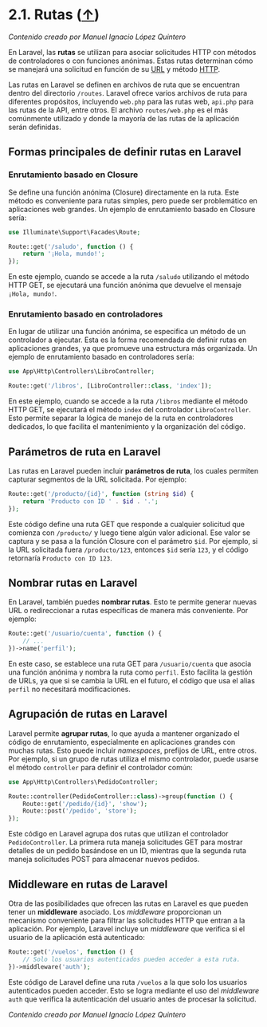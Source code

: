 # 2.1. Rutas ([↑](README.md))

_Contenido creado por Manuel Ignacio López Quintero_

En Laravel, las **rutas** se utilizan para asociar solicitudes HTTP con métodos de controladores o con funciones anónimas. Estas rutas determinan cómo se manejará una solicitud en función de su [URL](https://en.wikipedia.org/wiki/URL) y método [HTTP](https://en.wikipedia.org/wiki/HTTP).

Las rutas en Laravel se definen en archivos de ruta que se encuentran dentro del directorio `/routes`. Laravel ofrece varios archivos de ruta para diferentes propósitos, incluyendo `web.php` para las rutas web, `api.php` para las rutas de la API, entre otros. El archivo `routes/web.php` es el más comúnmente utilizado y donde la mayoría de las rutas de la aplicación serán definidas.

## Formas principales de definir rutas en Laravel

### Enrutamiento basado en Closure

Se define una función anónima (Closure) directamente en la ruta. Este método es conveniente para rutas simples, pero puede ser problemático en aplicaciones web grandes. Un ejemplo de enrutamiento basado en Closure sería:

```php
use Illuminate\Support\Facades\Route;

Route::get('/saludo', function () {
    return '¡Hola, mundo!';
});
```

En este ejemplo, cuando se accede a la ruta `/saludo` utilizando el método HTTP GET, se ejecutará una función anónima que devuelve el mensaje `¡Hola, mundo!`.

### Enrutamiento basado en controladores

En lugar de utilizar una función anónima, se especifica un método de un controlador a ejecutar. Esta es la forma recomendada de definir rutas en aplicaciones grandes, ya que promueve una estructura más organizada. Un ejemplo de enrutamiento basado en controladores sería:

```php
use App\Http\Controllers\LibroController;

Route::get('/libros', [LibroController::class, 'index']);
```

En este ejemplo, cuando se accede a la ruta `/libros` mediante el método HTTP GET, se ejecutará el método `index` del controlador `LibroController`. Esto permite separar la lógica de manejo de la ruta en controladores dedicados, lo que facilita el mantenimiento y la organización del código.

## Parámetros de ruta en Laravel

Las rutas en Laravel pueden incluir **parámetros de ruta**, los cuales permiten capturar segmentos de la URL solicitada. Por ejemplo:

```php
Route::get('/producto/{id}', function (string $id) {
    return 'Producto con ID ' . $id . '.';
});
```

Este código define una ruta GET que responde a cualquier solicitud que comienza con `/producto/` y luego tiene algún valor adicional. Ese valor se captura y se pasa a la función Closure con el parámetro `$id`. Por ejemplo, si la URL solicitada fuera `/producto/123`, entonces `$id` sería `123`, y el código retornaría `Producto con ID 123`.

## Nombrar rutas en Laravel

En Laravel, también puedes **nombrar rutas**. Esto te permite generar nuevas URL o redireccionar a rutas específicas de manera más conveniente. Por ejemplo:

```php
Route::get('/usuario/cuenta', function () {
    // ...
})->name('perfil');
```

En este caso, se establece una ruta GET para `/usuario/cuenta` que asocia una función anónima y nombra la ruta como `perfil`. Esto facilita la gestión de URLs, ya que si se cambia la URL en el futuro, el código que usa el alias `perfil` no necesitará modificaciones.

## Agrupación de rutas en Laravel

Laravel permite **agrupar rutas**, lo que ayuda a mantener organizado el código de enrutamiento, especialmente en aplicaciones grandes con muchas rutas. Esto puede incluir *namespaces*, prefijos de URL, entre otros. Por ejemplo, si un grupo de rutas utiliza el mismo controlador, puede usarse el método `controller` para definir el controlador común:

```php
use App\Http\Controllers\PedidoController;

Route::controller(PedidoController::class)->group(function () {
    Route::get('/pedido/{id}', 'show');
    Route::post('/pedido', 'store');
});
```

Este código en Laravel agrupa dos rutas que utilizan el controlador `PedidoController`. La primera ruta maneja solicitudes GET para mostrar detalles de un pedido basándose en un ID, mientras que la segunda ruta maneja solicitudes POST para almacenar nuevos pedidos.

## Middleware en rutas de Laravel

Otra de las posibilidades que ofrecen las rutas en Laravel es que pueden tener un **middleware** asociado. Los *middleware* proporcionan un mecanismo conveniente para filtrar las solicitudes HTTP que entran a la aplicación. Por ejemplo, Laravel incluye un *middleware* que verifica si el usuario de la aplicación está autenticado:

```php
Route::get('/vuelos', function () {
    // Solo los usuarios autenticados pueden acceder a esta ruta.
})->middleware('auth');
```

Este código de Laravel define una ruta `/vuelos` a la que solo los usuarios autenticados pueden acceder. Esto se logra mediante el uso del *middleware* `auth` que verifica la autenticación del usuario antes de procesar la solicitud.

_Contenido creado por Manuel Ignacio López Quintero_
